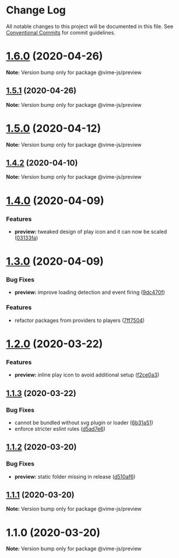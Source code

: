 # Change Log

All notable changes to this project will be documented in this file.
See [Conventional Commits](https://conventionalcommits.org) for commit guidelines.

# [1.6.0](https://github.com/vime-js/vime/tree/master/packages/vime-preview/compare/v1.5.1...v1.6.0) (2020-04-26)

**Note:** Version bump only for package @vime-js/preview





## [1.5.1](https://github.com/vime-js/vime/tree/master/packages/vime-preview/compare/v1.5.0...v1.5.1) (2020-04-26)

**Note:** Version bump only for package @vime-js/preview





# [1.5.0](https://github.com/vime-js/vime/tree/master/packages/vime-preview/compare/v1.4.4...v1.5.0) (2020-04-12)

**Note:** Version bump only for package @vime-js/preview





## [1.4.2](https://github.com/vime-js/vime/tree/master/packages/vime-preview/compare/v1.4.1...v1.4.2) (2020-04-10)

**Note:** Version bump only for package @vime-js/preview





# [1.4.0](https://github.com/vime-js/vime/tree/master/packages/vime-preview/compare/v1.3.0...v1.4.0) (2020-04-09)


### Features

* **preview:** tweaked design of play icon and it can now be scaled ([03133fa](https://github.com/vime-js/vime/tree/master/packages/vime-preview/commit/03133fa37dfb63d10000c90f0a331a1a240a1166))





# [1.3.0](https://github.com/vime-js/vime/tree/master/packages/vime-preview/compare/v1.2.0...v1.3.0) (2020-04-09)


### Bug Fixes

* **preview:** improve loading detection and event firing ([9dc470f](https://github.com/vime-js/vime/tree/master/packages/vime-preview/commit/9dc470fd56f7ca1f981b5d01064a24847beb2c0b))


### Features

* refactor packages from providers to players ([7ff7504](https://github.com/vime-js/vime/tree/master/packages/vime-preview/commit/7ff75045788b267688f4cb7f970ce9bb3426036a))





# [1.2.0](https://github.com/vime-js/vime/tree/master/packages/vime-preview/compare/v1.1.3...v1.2.0) (2020-03-22)


### Features

* **preview:** inline play icon to avoid additional setup ([f2ce0a3](https://github.com/vime-js/vime/tree/master/packages/vime-preview/commit/f2ce0a3507e4263a7883b02a94fd5e97c1b3f7b6))





## [1.1.3](https://github.com/vime-js/vime/tree/master/packages/vime-preview/compare/v1.1.2...v1.1.3) (2020-03-22)


### Bug Fixes

* cannot be bundled without svg plugin or loader ([6b31a51](https://github.com/vime-js/vime/tree/master/packages/vime-preview/commit/6b31a51f03b858f337e2f2811a89cd60c44bcc9d))
* enforce stricter eslint rules ([d5ad7e6](https://github.com/vime-js/vime/tree/master/packages/vime-preview/commit/d5ad7e653cc41e82681d86f475d94a01629fe07d))





## [1.1.2](https://github.com/vime-js/vime/tree/master/packages/vime-preview/compare/v1.1.1...v1.1.2) (2020-03-20)


### Bug Fixes

* **preview:** static folder missing in release ([d510af6](https://github.com/vime-js/vime/tree/master/packages/vime-preview/commit/d510af65005d5ebf80e2f69e445187594fd7fd63))





## [1.1.1](https://github.com/vime-js/vime/tree/master/packages/vime-preview/compare/v1.1.0...v1.1.1) (2020-03-20)

**Note:** Version bump only for package @vime-js/preview





# 1.1.0 (2020-03-20)

**Note:** Version bump only for package @vime-js/preview
